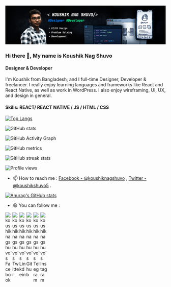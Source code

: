 



![Designer & Developer](https://github.com/koushiknagshuvo/koushiknagshuvo/blob/master/koushik%20new%20banar.jpg?raw=true)

### Hi there 👋, My name is Koushik Nag Shuvo
#### Designer & Developer

I'm Koushik from Bangladesh, and I full-time Designer, Developer & freelancer. I really enjoy learning languages and frameworks like React and React Native, as well as work in WordPress. I also enjoy wireframing, UI, UX, and design in general.

#### Skills:  REACT/  REACT NATIVE / JS / HTML / CSS

[![Top Langs](https://github-readme-stats.vercel.app/api/top-langs/?username=koushiknagshuvo)](https://github.com/anuraghazra/github-readme-stats)

![GitHub stats](https://github-readme-stats.vercel.app/api?username=koushiknagshuvo&show_icons=true&count_private=true)  

![GitHub Activity Graph](https://activity-graph.herokuapp.com/graph?username=koushiknagshuvo)  

![GitHub metrics](https://metrics.lecoq.io/koushiknagshuvo)  

![GitHub streak stats](https://github-readme-streak-stats.herokuapp.com/?user=koushiknagshuvo)  

![Profile views](https://gpvc.arturio.dev/koushiknagshuvo)  

















- 📫 How to reach me : [Facebook - @koushiknagshuvo](https://www.facebook.com/koushiknag.shuvo) , [Twitter - @koushikshuvo5](https://twitter.com/KoushikShuvo5) .     


[![Anurag's GitHub stats](https://github-readme-stats.vercel.app/api?username=koushiknagshuvo)](https://github.com/anuraghazra/github-readme-stats)





- 😃 You can follow  me :

<a href="https://www.facebook.com/koushiknag.shuvo">
  <img align="left" alt="koushiknagshuvo's Facebook" width="22px" src="https://cdn.jsdelivr.net/npm/simple-icons@v3/icons/facebook.svg" />
</a>
<a href="https://twitter.com/KoushikShuvo5">
  <img align="left" alt="koushiknagshuvo's Twitter" width="22px" src="https://cdn.jsdelivr.net/npm/simple-icons@v3/icons/twitter.svg" />
</a>
<a href="https://www.linkedin.com/in/koushik-nag-shuvo-bb46a4196/">
  <img align="left" alt="koushiknagshuvo's Linkdein" width="22px" src="https://cdn.jsdelivr.net/npm/simple-icons@v3/icons/linkedin.svg" />
</a>
<a href="https://github.com/koushiknagshuvo">
  <img align="left" alt="koushiknagshuvo's Github" width="22px" src="https://cdn.jsdelivr.net/npm/simple-icons@v3/icons/github.svg" />
</a>
<a href="https://web.telegram.org/#/im?p=u777000_2419912564689948202">
  <img align="left" alt="koushiknagshuvo's Telegram" width="22px" src="https://cdn.jsdelivr.net/npm/simple-icons@v3/icons/telegram.svg" />
</a>
<a href="https://www.instagram.com/koushik1512971/?hl=en">
  <img align="left" alt="koushiknagshuvo's Instagram" width="22px" src="https://cdn.jsdelivr.net/npm/simple-icons@v3/icons/instagram.svg" />
</a>

